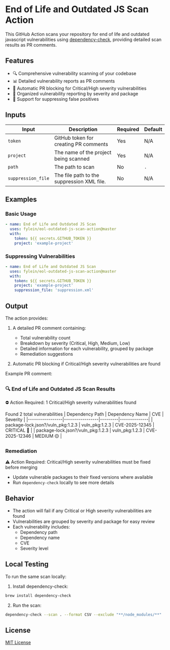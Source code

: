 # End of Life and Outdated JS Scan Action

This GitHub Action scans your repository for end of life and outdated javascript vulnerabilities using [dependency-check](https://github.com/dependency-check/DependencyCheck), providing detailed scan results as PR comments.

## Features

- 🔍 Comprehensive vulnerability scanning of your codebase
- 📊 Detailed vulnerability reports as PR comments
- 🚫 Automatic PR blocking for Critical/High severity vulnerabilities
- 📝 Organized vulnerability reporting by severity and package
- 🔄 Support for suppressing false positives

## Inputs

| Input | Description | Required | Default |
|-------|-------------|----------|---------|
| `token` | GitHub token for creating PR comments | Yes | N/A |
| `project` | The name of the project being scanned | Yes | N/A |
| `path` | The path to scan | No | `.` |
| `suppression_file` | The file path to the suppression XML file. | No | N/A |

## Examples

### Basic Usage

```yaml
- name: End of Life and Outdated JS Scan
  uses: fylein/eol-outdated-js-scan-action@master
  with:
    token: ${{ secrets.GITHUB_TOKEN }}
    project: 'example-project'
```

### Suppressing Vulnerabilities

```yaml
- name: End of Life and Outdated JS Scan
  uses: fylein/eol-outdated-js-scan-action@master
  with:
    token: ${{ secrets.GITHUB_TOKEN }}
    project: 'example-project'
    suppression_file: 'suppression.xml'
```

## Output

The action provides:

1. A detailed PR comment containing:
   - Total vulnerability count
   - Breakdown by severity (Critical, High, Medium, Low)
   - Detailed information for each vulnerability, grouped by package
   - Remediation suggestions

2. Automatic PR blocking if Critical/High severity vulnerabilities are found

Example PR comment:
##
### 🔍 End of Life and Outdated JS Scan Results

⛔️ Action Required: 1 Critical/High severity vulnerabilities found

Found 2 total vulnerabilities
| Dependency Path | Dependency Name |   CVE   |   Severity   |
|-----------------|-----------------|---------|--------------|
| package-lock.json?/vuln_pkg:1.2.3 | vuln_pkg:1.2.3 | CVE-2025-12345 | CRITICAL 🔴 |
| package-lock.json?/vuln_pkg:1.2.3 | vuln_pkg:1.2.3 | CVE-2025-12346 | MEDIUM 🟡 |

### Remediation

⚠️ Action Required: Critical/High severity vulnerabilities must be fixed before merging

- Update vulnerable packages to their fixed versions where available
- Run `dependency-check` locally to see more details
##

## Behavior

- The action will fail if any Critical or High severity vulnerabilities are found
- Vulnerabilities are grouped by severity and package for easy review
- Each vulnerability includes:
  - Dependency path
  - Dependency name
  - CVE
  - Severity level

## Local Testing

To run the same scan locally:

1. Install dependency-check:
```bash
brew install dependency-check
```

2. Run the scan:
```bash
dependency-check --scan . --format CSV --exclude "**/node_modules/**"
```

## License

[MIT License](LICENSE)
